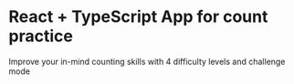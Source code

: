 # React + TypeScript App for count practice
Improve your in-mind counting skills with 4 difficulty levels and challenge mode

